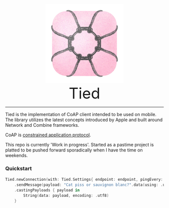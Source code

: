 <p align="center">
<img src="Sources/Resources/TiedIcon.webp" alt="Tied Icon" title="Tied" height="250"/><br>
<font size="20">Tied</font>
</p>

---
Tied is the implementation of CoAP client intended to be used on mobile. The library utilizes the latest concepts introduced by Apple and built around Network and Combine frameworks.

CoAP is [constrained application protocol](https://datatracker.ietf.org/doc/html/rfc7252).

This repo is currently 'Work in progress'. Started as a pastime project is platted to be pushed forward sporadically when I have the time on weekends.

### Quickstart
```swift
Tied.newConnection(with: Tied.Settings{ endpoint: endpoint, pingEvery: 0 })
    .sendMessage(payload: "Cat piss or sauvignon blanc?".data(using: .utf8)!)
    .castingPayloads { payload in
        String(data: payload, encoding: .utf8)
    }
```
